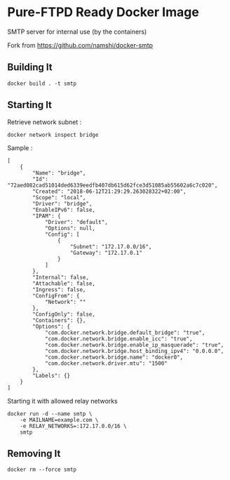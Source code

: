 # Pure-FTPD Ready Docker Image

SMTP server for internal use (by the containers)

Fork from https://github.com/namshi/docker-smtp

## Building It

    docker build . -t smtp

## Starting It

Retrieve network subnet :

    docker network inspect bridge

Sample :

    [
        {
            "Name": "bridge",
            "Id": "72aed082cad51014ded6339eedfb407db615d62fce3d51085ab55602a6c7c020",
            "Created": "2018-06-12T21:29:29.263028322+02:00",
            "Scope": "local",
            "Driver": "bridge",
            "EnableIPv6": false,
            "IPAM": {
                "Driver": "default",
                "Options": null,
                "Config": [
                    {
                        "Subnet": "172.17.0.0/16",
                        "Gateway": "172.17.0.1"
                    }
                ]
            },
            "Internal": false,
            "Attachable": false,
            "Ingress": false,
            "ConfigFrom": {
                "Network": ""
            },
            "ConfigOnly": false,
            "Containers": {},
            "Options": {
                "com.docker.network.bridge.default_bridge": "true",
                "com.docker.network.bridge.enable_icc": "true",
                "com.docker.network.bridge.enable_ip_masquerade": "true",
                "com.docker.network.bridge.host_binding_ipv4": "0.0.0.0",
                "com.docker.network.bridge.name": "docker0",
                "com.docker.network.driver.mtu": "1500"
            },
            "Labels": {}
        }
    ]

Starting it with allowed relay networks

    docker run -d --name smtp \
        -e MAILNAME=example.com \
        -e RELAY_NETWORKS=:172.17.0.0/16 \
        smtp

## Removing It

    docker rm --force smtp

